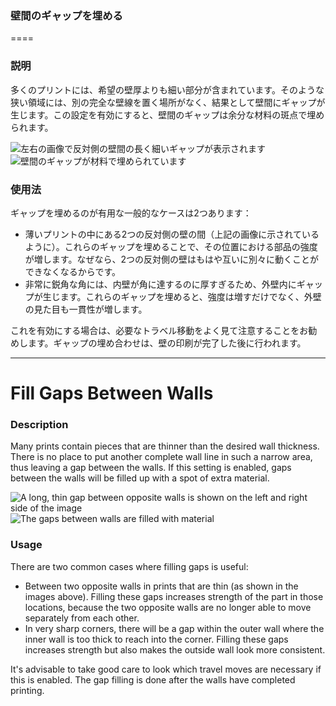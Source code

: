 ### 壁間のギャップを埋める
====
### **説明**
多くのプリントには、希望の壁厚よりも細い部分が含まれています。そのような狭い領域には、別の完全な壁線を置く場所がなく、結果として壁間にギャップが生じます。この設定を有効にすると、壁間のギャップは余分な材料の斑点で埋められます。

![左右の画像で反対側の壁間の長く細いギャップが表示されます](../images/fill_perimeter_gaps_disabled.png)
![壁間のギャップが材料で埋められています](../images/fill_perimeter_gaps_enabled.png)

### **使用法**
ギャップを埋めるのが有用な一般的なケースは2つあります：
* 薄いプリントの中にある2つの反対側の壁の間（上記の画像に示されているように）。これらのギャップを埋めることで、その位置における部品の強度が増します。なぜなら、2つの反対側の壁はもはや互いに別々に動くことができなくなるからです。
* 非常に鋭角な角には、内壁が角に達するのに厚すぎるため、外壁内にギャップが生じます。これらのギャップを埋めると、強度は増すだけでなく、外壁の見た目も一貫性が増します。

これを有効にする場合は、必要なトラベル移動をよく見て注意することをお勧めします。ギャップの埋め合わせは、壁の印刷が完了した後に行われます。


-----------------------------------------------

Fill Gaps Between Walls
====
### **Description**
Many prints contain pieces that are thinner than the desired wall thickness. There is no place to put another complete wall line in such a narrow area, thus leaving a gap between the walls. If this setting is enabled, gaps between the walls will be filled up with a spot of extra material.

![A long, thin gap between opposite walls is shown on the left and right side of the image](../images/fill_perimeter_gaps_disabled.png)
![The gaps between walls are filled with material](../images/fill_perimeter_gaps_enabled.png)

### **Usage**
There are two common cases where filling gaps is useful:
* Between two opposite walls in prints that are thin (as shown in the images above). Filling these gaps increases strength of the part in those locations, because the two opposite walls are no longer able to move separately from each other.
* In very sharp corners, there will be a gap within the outer wall where the inner wall is too thick to reach into the corner. Filling these gaps increases strength but also makes the outside wall look more consistent.

It's advisable to take good care to look which travel moves are necessary if this is enabled. The gap filling is done after the walls have completed printing.
